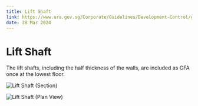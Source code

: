 ```yaml
---
title: Lift Shaft
link: https://www.ura.gov.sg/Corporate/Guidelines/Development-Control/gross-floor-area/GFA/LiftShaft
date: 28 Mar 2024
---
```


# Lift Shaft

The lift shafts, including the half thickness of the walls, are included as GFA once at the lowest floor.

![Lift Shaft (Section)](https://www.ura.gov.sg/-/media/Corporate/Guidelines/Development-control/GFA/GFA-12B-Lift-shaft-sectionfinal.jpg?h=628&w=1000)

![Lift Shaft (Plan View)](https://www.ura.gov.sg/-/media/Corporate/Guidelines/Development-control/GFA/GFA-12B-Lift-shaft-sectionfinal-Plan-View.png)
